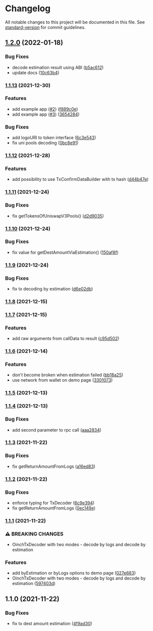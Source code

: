 # Changelog

All notable changes to this project will be documented in this file. See [standard-version](https://github.com/conventional-changelog/standard-version) for commit guidelines.

## [1.2.0](https://github.com/1inch/tx-decoder/compare/v1.1.13...v1.2.0) (2022-01-18)


### Bug Fixes

* decode estimation result using ABI ([b5ac612](https://github.com/1inch/tx-decoder/commit/b5ac6125625114abe5051bc0b2bd55c1565b2875))
* update docs ([10c63b4](https://github.com/1inch/tx-decoder/commit/10c63b41ae4b2a2012dcd8e22e1258d0d7e0b506))

### [1.1.13](https://github.com/1inch/tx-decoder/compare/v1.1.12...v1.1.13) (2021-12-30)


### Features

* add example app ([#2](https://github.com/1inch/tx-decoder/issues/2)) ([f889c0e](https://github.com/1inch/tx-decoder/commit/f889c0e860e7ed140d3de5d2d4aa3e259fe30efe))
* add example app ([#3](https://github.com/1inch/tx-decoder/issues/3)) ([3654284](https://github.com/1inch/tx-decoder/commit/3654284832deb7b0f0200fa1ef991619c3097e11))


### Bug Fixes

* add logoURI to token interface ([6c3e543](https://github.com/1inch/tx-decoder/commit/6c3e54305acdd9049e34e9960ee08d0fc9196942))
* fix uni pools decoding ([0bc8e91](https://github.com/1inch/tx-decoder/commit/0bc8e91b13fd318a2eccd230746d5e4313526c3b))

### [1.1.12](https://github.com/1inch/tx-decoder/compare/v1.1.11...v1.1.12) (2021-12-28)


### Features

* add possibility to use TxConfirmDataBuilder with tx hash ([d44b47e](https://github.com/1inch/tx-decoder/commit/d44b47e309aa840afcf88148fb40ffd6f23cca0b))

### [1.1.11](https://github.com/1inch/tx-decoder/compare/v1.1.10...v1.1.11) (2021-12-24)


### Bug Fixes

* fix getTokensOfUniswapV3Pools() ([d2d9035](https://github.com/1inch/tx-decoder/commit/d2d9035c0cde2a5849ed9768273ca5c6f7acfd31))

### [1.1.10](https://github.com/1inch/tx-decoder/compare/v1.1.9...v1.1.10) (2021-12-24)


### Bug Fixes

* fix value for getDestAmountViaEstimation() ([150af8f](https://github.com/1inch/tx-decoder/commit/150af8fe01f1fa75e914982d0d49ac8e296e8179))

### [1.1.9](https://github.com/1inch/tx-decoder/compare/v1.1.8...v1.1.9) (2021-12-24)


### Bug Fixes

* fix tx decoding by estimation ([d6e02db](https://github.com/1inch/tx-decoder/commit/d6e02db0665661795e2f5437a2b5eb028c3dffbb))

### [1.1.8](https://github.com/1inch/tx-decoder/compare/v1.1.7...v1.1.8) (2021-12-15)

### [1.1.7](https://github.com/1inch/tx-decoder/compare/v1.1.6...v1.1.7) (2021-12-15)


### Features

* add raw arguments from callData to result ([c95d502](https://github.com/1inch/tx-decoder/commit/c95d5026129d77a28dad1f371781c04471985c8e))

### [1.1.6](https://github.com/1inch/tx-decoder/compare/v1.1.5...v1.1.6) (2021-12-14)


### Features

* don't become broken when estimation failed ([bb18a25](https://github.com/1inch/tx-decoder/commit/bb18a25c76527fb29b593daadc1ea6c28c2f5ce1))
* use network from wallet on demo page ([3301073](https://github.com/1inch/tx-decoder/commit/3301073f4c61529ae0510b843795448666bab951))

### [1.1.5](https://github.com/1inch/tx-decoder/compare/v1.1.4...v1.1.5) (2021-12-13)

### [1.1.4](https://github.com/1inch/tx-decoder/compare/v1.1.3...v1.1.4) (2021-12-13)


### Bug Fixes

* add second parameter to rpc call ([aaa2834](https://github.com/1inch/tx-decoder/commit/aaa283494e50789219992a59224fc76880a8cc53))

### [1.1.3](https://github.com/1inch/tx-decoder/compare/v1.1.2...v1.1.3) (2021-11-22)


### Bug Fixes

* fix getReturnAmountFromLogs ([a16ed83](https://github.com/1inch/tx-decoder/commit/a16ed83731a348708068f87195dd5535ed70658f))

### [1.1.2](https://github.com/1inch/tx-decoder/compare/v1.1.1...v1.1.2) (2021-11-22)


### Bug Fixes

* enforce typing for TxDecoder ([6c9e394](https://github.com/1inch/tx-decoder/commit/6c9e39421bdb7cf9f265a243d666118eeee7eb79))
* fix getReturnAmountFromLogs ([0ec149e](https://github.com/1inch/tx-decoder/commit/0ec149e5eb2b4d046a854502c2d7b42e03235451))

### [1.1.1](https://github.com/1inch/tx-decoder/compare/v1.1.0...v1.1.1) (2021-11-22)


### ⚠ BREAKING CHANGES

* OinchTxDecoder with two modes - decode by logs and decode by estimation

### Features

* add byEstimation or byLogs options to demo page ([027e683](https://github.com/1inch/tx-decoder/commit/027e683a4d33ffd8eb48a1288bc5a46de8e46e9d))
* OinchTxDecoder with two modes - decode by logs and decode by estimation ([597403d](https://github.com/1inch/tx-decoder/commit/597403d53219425978817740d1eeadf0f2862732))

## 1.1.0 (2021-11-22)


### Bug Fixes

* fix tx dest amount estimation ([4f9ad30](https://github.com/1inch/tx-decoder/commit/4f9ad30ac57db9b93649ad40650d19d1043b1db8))
